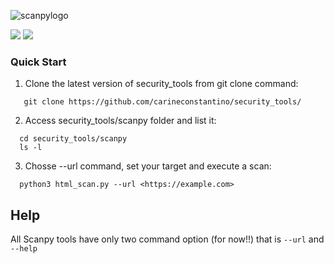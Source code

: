 ![scanpylogo](https://user-images.githubusercontent.com/53983340/77257989-77bbb900-6c56-11ea-9171-473abee450f2.jpg)
<p>
 <img src="https://img.shields.io/badge/ScanPy-v.2.0-orange" />
 <img src="https://img.shields.io/badge/python-v3.6.9-blue" />
 </p>


### Quick Start

1. Clone the latest version of security_tools from git clone command:

 ```
    git clone https://github.com/carineconstantino/security_tools/
 ```
    
 2. Access security_tools/scanpy folder and list it:
 
 ```
   cd security_tools/scanpy
   ls -l 
 ```
 
 3. Chosse --url command, set your target and execute a scan: 
 
 ```
   python3 html_scan.py --url <https://example.com>  
 ```
 
 ## Help
 
All Scanpy tools have only two command option (for now!!) that is `--url` and `--help`  
